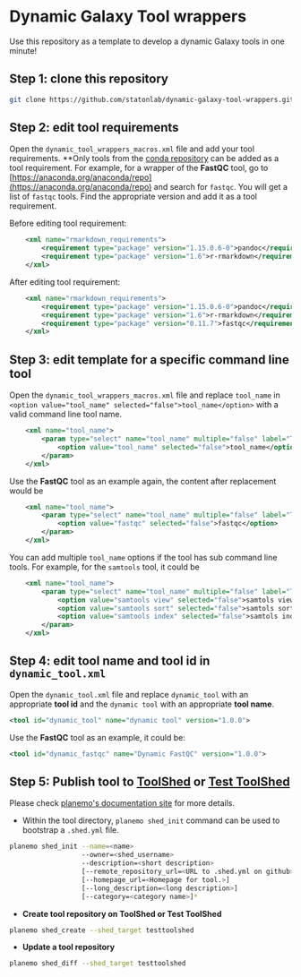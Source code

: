 # Dynamic Galaxy Tool wrappers

Use this repository as a template to develop a dynamic Galaxy tools in one minute!

## Step 1: clone this repository

```bash
git clone https://github.com/statonlab/dynamic-galaxy-tool-wrappers.git
``` 

## Step 2: edit tool requirements

Open the `dynamic_tool_wrappers_macros.xml` file and add your tool requirements. **Only tools from the 
[conda repository](https://anaconda.org/anaconda/repo) can be added as a tool requirement. For example, for a wrapper
of the **FastQC** tool, go to [https://anaconda.org/anaconda/repo](https://anaconda.org/anaconda/repo) and search for
`fastqc`. You will get a list of `fastqc` tools. Find the appropriate version and add it as a tool requirement.

Before editing tool requirement:

```xml
    <xml name="rmarkdown_requirements">
        <requirement type="package" version="1.15.0.6-0">pandoc</requirement>
        <requirement type="package" version="1.6">r-rmarkdown</requirement>
    </xml>
```

After editing tool requirement:

```xml
    <xml name="rmarkdown_requirements">
        <requirement type="package" version="1.15.0.6-0">pandoc</requirement>
        <requirement type="package" version="1.6">r-rmarkdown</requirement>
        <requirement type="package" version="0.11.7">fastqc</requirement>
    </xml>
```



## Step 3: edit template for a specific command line tool

Open the `dynamic_tool_wrappers_macros.xml` file and replace `tool_name` in 
`<option value="tool_name" selected="false">tool_name</option>` with a valid command line tool name.

```xml
    <xml name="tool_name">
        <param type="select" name="tool_name" multiple="false" label="Tool name">
            <option value="tool_name" selected="false">tool_name</option>
        </param>
    </xml>
```

Use the **FastQC** tool as an example again, the content after replacement would be

```xml
    <xml name="tool_name">
        <param type="select" name="tool_name" multiple="false" label="Tool name">
            <option value="fastqc" selected="false">fastqc</option>
        </param>
    </xml>
```

You can add multiple `tool_name` options if the tool has sub command line tools. For example, 
for the `samtools` tool, it could be

```xml
    <xml name="tool_name">
        <param type="select" name="tool_name" multiple="false" label="Tool name">
            <option value="samtools view" selected="false">samtols view</option>
            <option value="samtools sort" selected="false">samtols sort</option>
            <option value="samtools index" selected="false">samtols index</option>
        </param>
    </xml>
```

## Step 4: edit **tool name** and **tool id** in `dynamic_tool.xml`

Open the `dynamic_tool.xml` file and replace `dynamic_tool` with an appropriate **tool id** and the `dynamic tool` with
an appropriate **tool name**.

```xml
<tool id="dynamic_tool" name="dynamic tool" version="1.0.0">
```

Use the **FastQC** tool as an example, it could be:

```xml
<tool id="dynamic_fastqc" name="Dynamic FastQC" version="1.0.0">
```

## Step 5: Publish tool to [ToolShed](https://toolshed.g2.bx.psu.edu/) or [Test ToolShed](https://testtoolshed.g2.bx.psu.edu/)

Please check [planemo's documentation site](http://planemo.readthedocs.io/en/latest/publishing.html) for more details.

* Within the tool directory, `planemo shed_init` command can be used to bootstrap a `.shed.yml` file.

```bash
planemo shed_init --name=<name>
                  --owner=<shed_username>
                  --description=<short description>
                  [--remote_repository_url=<URL to .shed.yml on github>]
                  [--homepage_url=<Homepage for tool.>]
                  [--long_description=<long description>]
                  [--category=<category name>]*
```

* **Create tool repository on ToolShed or Test ToolShed**

```bash
planemo shed_create --shed_target testtoolshed
```

* **Update a tool repository**

```bash
planemo shed_diff --shed_target testtoolshed
```